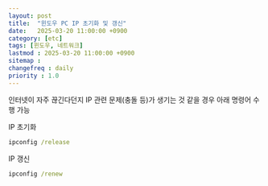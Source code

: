 ```yaml
---
layout: post
title:  "윈도우 PC IP 초기화 및 갱신"
date:   2025-03-20 11:00:00 +0900
category: [etc]
tags: [윈도우, 네트워크]
lastmod : 2025-03-20 11:00:00 +0900
sitemap :
changefreq : daily
priority : 1.0
---
```


인터넷이 자주 끊긴다던지 IP 관련 문제(충돌 등)가 생기는 것 같을 경우 아래 명령어 수행 가능

IP 초기화
```cmd
ipconfig /release
```

IP 갱신
```cmd
ipconfig /renew
```

